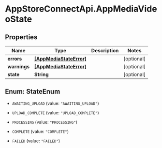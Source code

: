# AppStoreConnectApi.AppMediaVideoState

## Properties

Name | Type | Description | Notes
------------ | ------------- | ------------- | -------------
**errors** | [**[AppMediaStateError]**](AppMediaStateError.md) |  | [optional] 
**warnings** | [**[AppMediaStateError]**](AppMediaStateError.md) |  | [optional] 
**state** | **String** |  | [optional] 



## Enum: StateEnum


* `AWAITING_UPLOAD` (value: `"AWAITING_UPLOAD"`)

* `UPLOAD_COMPLETE` (value: `"UPLOAD_COMPLETE"`)

* `PROCESSING` (value: `"PROCESSING"`)

* `COMPLETE` (value: `"COMPLETE"`)

* `FAILED` (value: `"FAILED"`)




